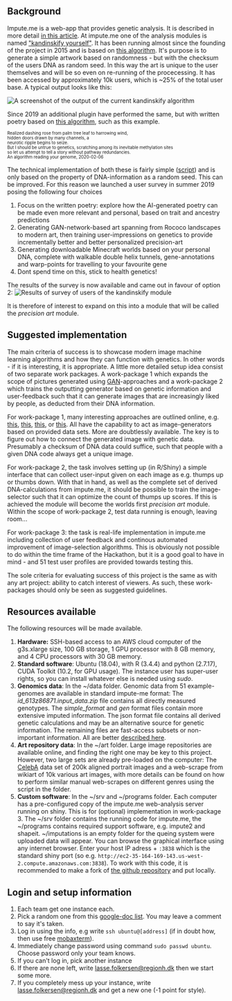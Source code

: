 

## Background

Impute.me is a web-app that provides genetic analysis. It is described in more detail [in this article](https://www.biorxiv.org/content/10.1101/861831v1). At impute.me one of the analysis modules is named ["kandinskify yourself"](https://www.impute.me/kandinsky/). It has been running almost since the founding of the project in 2015 and is based on [this algorithm](http://giorasimchoni.com/2017/07/30/2017-07-30-data-paintings-the-kandinsky-package/). It's  purpose is to generate a simple artwork based on randomness - but with the checksum of the users DNA as random seed. In this way the art is unique to the user themselves and will be so even on re-running of the procecessing. It has been accessed by approximately 10k users, which is ~25% of the total user base. A typical output looks like this:

![A screenshot of the output of the current kandinskify algorithm](https://i.imgur.com/HCsMMO7.png)


Since 2019 an additional plugin have performed the same, but with written poetry based on [this algorithm](https://github.com/schollz/poetry-generator), such as this example.

<sup><sub>
Realized dashing rose from palm tree leaf to harrowing wind,  
hidden doors drawn by many channels, a  
neurotic ripple begins to seize.  
But I should be untrue to genetics, scratching among its inevitable methylation sites  
so let us attempt to tell a story without pathway redundancies.  
An algorithm reading your genome, 2020-02-06
</sup></sub>


The technical implementation of both these is fairly simple ([script](https://github.com/lassefolkersen/impute-me/blob/master/kandinsky/server.R)) and is only based on the property of DNA-information as a random seed. This can be improved. For this reason we launched a user survey in summer 2019 posing the following four choices

1. Focus on the written poetry: explore how the AI-generated poetry can be made even more relevant and personal, based on trait and ancestry predictions
2. Generating GAN-network-based art spanning from Rococo landscapes to modern art, then training user-impressions on genetics to provide incrementally better and better personalized precision-art
3. Generating downloadable Minecraft worlds based on your personal DNA, complete with walkable double helix tunnels, gene-annotations and warp-points for travelling to your favourite gene
4. Dont spend time on this, stick to health genetics!


The results of the survey is now available and came out in favour of option 2:
![Results of survey of users of the kandinskify module](https://i.imgur.com/1fQgNpL.png)

It is therefore of interest to expand on this into a module that will be called the  _precision art_ module.




## Suggested implementation

The main criteria of success is to showcase modern image machine learning algorithms and how they can function with genetics. In other words - if it is interesting, it is appropriate. A little more detailed setup idea consist of two separate work packages. A work-package 1 which expands the scope of pictures generated using [GAN](https://en.wikipedia.org/wiki/Generative_adversarial_network)-approaches and a work-package 2 which trains the outputting generator based on genetic information and user-feedback such that it can generate images that are increasingly liked by people, as deducted from their DNA information. 


For work-package 1, many interesting approaches are outlined online, e.g. [this](https://github.com/robbiebarrat/art-DCGAN), [this](https://towardsdatascience.com/image-generator-drawing-cartoons-with-generative-adversarial-networks-45e814ca9b6b), [this](https://towardsdatascience.com/generative-adversarial-networks-gans-2231c5943b11), 
or [this](https://github.com/gsurma/image_generator/blob/master/ImageGeneratorDCGAN.ipynb). All have the capability to act as image-generators based on provided data sets. More are doubtlessly available. The key is to figure out how to connect the generated image with genetic data. Presumably a checksum of DNA data could suffice, such that people with a given DNA code always get a unique image.


For work-package 2, the task involves setting up (in R/Shiny) a simple interface that can collect user-input given on each image as e.g. thumps up or thumbs down. With that in hand, as well as the complete set of derived DNA-calculations from impute.me, it should be possible to train the image-selector such that it can optimize the count of thumps up scores. If this is achieved the module will become the worlds first _precision art_ module. Within the scope of work-package 2, test data running is enough, leaving room...


For work-package 3: the task is real-life implementation in impute.me including collection of user feedback and continous automated improvement of image-selection algorithms. This is obviously not possible to do within the time frame of the Hackathon, but it is a good goal to have in mind - and 51 test user profiles are provided towards testing this.


The sole criteria for evaluating success of this project is the same as with any art project: ability to catch interest of viewers. As such, these work-packages should only be seen as suggested guidelines. 



## Resources available

The following resources will be made available.

1. **Hardware:** SSH-based access to an AWS cloud computer of the g3s.xlarge size, 100 GB storage, 1 GPU processor with 8 GB memory, and 4 CPU processors with 30 GB memory.
1. **Standard software**: Ubuntu (18.04), with R (3.4.4) and python (2.7.17), CUDA Toolkit (10.2, for GPU usage). The instance user has super-user rights, so you can install whatever else is needed using *sudo*.
1. **Genomics data**: In the ~/data folder. Genomic data from 51 example-genomes are available in standard impute-me format: The *id_613z86871.input_data.zip* file contains all directly measured genotypes. The *simple_format* and *gen* format files contain more extensive imputed information. The json format file contains all derived genetic calculations and may be an alternative source for genetic information. The remaining files are fast-access subsets or non-important information. All are better [described here](https://github.com/lassefolkersen/impute-me/blob/master/README.md#part-1-downloads-descriptions).
1. **Art repository data**: In the ~/art folder. Large image repositories are available online, and finding the right one may be key to this project. However, two large sets are already pre-loaded on the computer: The [CelebA](http://mmlab.ie.cuhk.edu.hk/projects/CelebA.html) data set of 200k aligned portrait images and a web-scrape from wikiart of 10k various art images, with more details can be found on how to perform similar manual web-scrapes on different genres using the script in the folder.
1. **Custom software**: In the ~/srv and ~/programs folder. Each computer has a pre-configured copy of the impute.me web-analysis server running on shiny. This is for (optional) implementation in work-package 3. The ~/srv folder contains the running code for impute.me, the ~/programs contains required support software, e.g. impute2 and shapeit. ~/imputations is an empty folder for the queing system were uploaded data will appear. You can browse the graphical interface using any internet browser. Enter your host IP adress + `:3838` which is the standard shiny port (so e.g. `http://ec2-35-164-169-143.us-west-2.compute.amazonaws.com:3838`). To work with this code, it is recommended to make a fork of [the github repository](https://github.com/lassefolkersen/impute-me) and put locally.



## Login and setup information

1. Each team get one instance each.
1. Pick a random one from this [google-doc list](https://docs.google.com/document/d/1SxpWxGaoEJ472v4Wscfy56g9CTE0BoILpr6iuWFN_58/edit?usp=sharing). You may leave a comment to say it's taken.
1. Log in using the info, e.g write `ssh ubuntu@[address]` (if in doubt how, then use free [mobaxterm](https://www.youtube.com/watch?v=Diq9-b239vo)).
1. Immediately change password using command `sudo passwd ubuntu`. Choose password only your team knows.
1. If you can't log in, pick another instance
1. If there are none left, write lasse.folkersen@regionh.dk then we start some more.
1. If you completely mess up your instance, write lasse.folkersen@regionh.dk and get a new one (-1 point for style).

